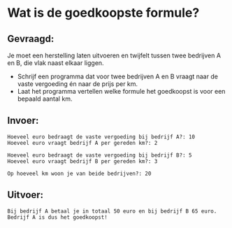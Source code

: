 # Wat is de goedkoopste formule?

## Gevraagd:

Je moet een herstelling laten uitvoeren en twijfelt tussen twee bedrijven A en B, die vlak naast elkaar liggen.

* Schrijf een programma dat voor twee bedrijven A en B vraagt naar de vaste vergoeding én naar de prijs per km.
* Laat het programma vertellen welke formule het goedkoopst is voor een bepaald aantal km.

## Invoer:
```
Hoeveel euro bedraagt de vaste vergoeding bij bedrijf A?: 10
Hoeveel euro vraagt bedrijf A per gereden km?: 2

Hoeveel euro bedraagt de vaste vergoeding bij bedrijf B?: 5
Hoeveel euro vraagt bedrijf B per gereden km?: 3

Op hoeveel km woon je van beide bedrijven?: 20
```

## Uitvoer:

```
Bij bedrijf A betaal je in totaal 50 euro en bij bedrijf B 65 euro. 
Bedrijf A is dus het goedkoopst!
```
